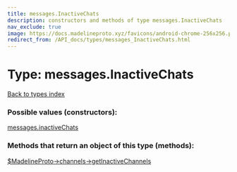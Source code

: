 ```yaml
---
title: messages.InactiveChats
description: constructors and methods of type messages.InactiveChats
nav_exclude: true
image: https://docs.madelineproto.xyz/favicons/android-chrome-256x256.png
redirect_from: /API_docs/types/messages_InactiveChats.html
---
```

# Type: messages.InactiveChats
[Back to types index](index.html)



### Possible values (constructors):

[messages.inactiveChats](/API_docs/constructors/messages.inactiveChats.html)  



### Methods that return an object of this type (methods):

[$MadelineProto->channels->getInactiveChannels](/API_docs/methods/channels.getInactiveChannels.html)  



